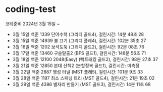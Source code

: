 
# coding-test
코테준비 2024년 3월 15일 ~

- 3월 15일 백준 1339 단어수학 (그리디 골드4), 걸린시간: 14분 48초 28
- 3월 15일 백준 14939 불 끄기 (그리디 플레4), 걸린시간: 102분 35초 27
- 3월 16일 백준 1202 보석도둑 (그리디 골드2), 걸린시간: 92분 08초 76
- 3월 17일 백준 13460 구슬탈출2 (BFS 골드1), 걸린시간: 148분 56초 71
- 3월 18일 백준 12100 2048(Easy) (빽트래킹 골드2), 걸린시간: 98분 27초 37
- 3월 21일 백준 12850 본대 산책2 (분할정복 골드1), 걸린시간: 미측정
- 3월 22일 백준 2887 행성 터널 (MST 플레5), 걸린시간: 101분 9초 33
- 3월 28일 백준 1197 최소 스패닝 트리 (MST 골드4), 걸린시간: 21분 19초 02
- 3월 29일 백준 4386 별자리 만들기 (MST 골드3), 걸린시간: 14분 11초 68
